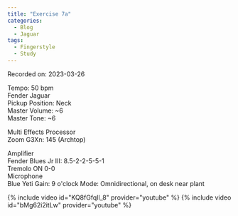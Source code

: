 ```yaml
---
title: "Exercise 7a"
categories:
  - Blog
  - Jaguar
tags:
  - Fingerstyle
  - Study
---
```


Recorded on: 2023-03-26

Tempo: 50 bpm  
Fender Jaguar  
Pickup Position: Neck   
Master Volume: ~6    
Master Tone: ~6   

Multi Effects Processor  
Zoom G3Xn: 145 (Archtop)  

Amplifier  
Fender Blues Jr III: 8.5-2-2-5-5-1  
Tremolo ON 0-0  
Microphone  
Blue Yeti 
Gain: 9 o'clock 
Mode: Omnidirectional, on desk near plant  

{% include video id="KQ8fGfqIl_8" provider="youtube" %}
{% include video id="bMg62i2itLw" provider="youtube" %}


